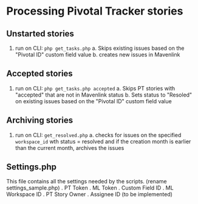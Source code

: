 # Processing Pivotal Tracker stories #

## Unstarted stories ##

  1. run on CLI: `php get_tasks.php`
    a. Skips existing issues based on the "Pivotal ID" custom field value
    b. creates new issues in Mavenlink

## Accepted stories ##

  1. run on CLI: `php get_tasks.php accepted`
    a. Skips PT stories with "accepted" that are not in Mavenlink status
    b. Sets status to "Resoled" on existing issues based on the "Pivotal ID" custom field value

## Archiving stories  ##

  1. run on CLI: `get_resolved.php`
    a. checks for issues on the specified `workspace_id` wth status = resolved and if the creation month is earlier than the current month, archives the issues

## Settings.php ##

This file contains all the settings needed by the scripts. (rename settings_sample.php)
 . PT Token
 . ML Token
 . Custom Field ID
 . ML Workspace ID
 . PT Story Owner
 . Assignee ID (to be implemented)
